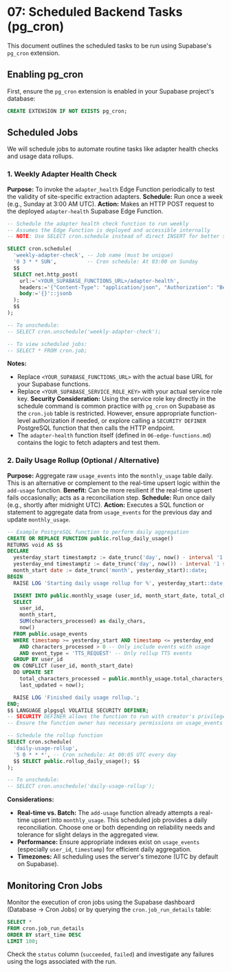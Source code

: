 # 07: Scheduled Backend Tasks (pg_cron)

This document outlines the scheduled tasks to be run using Supabase's `pg_cron` extension.

## Enabling pg_cron

First, ensure the `pg_cron` extension is enabled in your Supabase project's database:

```sql
CREATE EXTENSION IF NOT EXISTS pg_cron;
```

## Scheduled Jobs

We will schedule jobs to automate routine tasks like adapter health checks and usage data rollups.

### 1. Weekly Adapter Health Check

**Purpose:** To invoke the `adapter_health` Edge Function periodically to test the validity of site-specific extraction adapters.
**Schedule:** Run once a week (e.g., Sunday at 3:00 AM UTC).
**Action:** Makes an HTTP POST request to the deployed `adapter-health` Supabase Edge Function.

```sql
-- Schedule the adapter health check function to run weekly
-- Assumes the Edge Function is deployed and accessible internally
-- NOTE: Use SELECT cron.schedule instead of direct INSERT for better safety/updates

SELECT cron.schedule(
  'weekly-adapter-check', -- Job name (must be unique)
  '0 3 * * SUN',          -- Cron schedule: At 03:00 on Sunday
  $$
  SELECT net.http_post(
    url:='<YOUR_SUPABASE_FUNCTIONS_URL>/adapter-health',
    headers:='{"Content-Type": "application/json", "Authorization": "Bearer <YOUR_SUPABASE_SERVICE_ROLE_KEY>"}', -- Securely call the function
    body:='{}'::jsonb
  );
  $$
);

-- To unschedule:
-- SELECT cron.unschedule('weekly-adapter-check');

-- To view scheduled jobs:
-- SELECT * FROM cron.job;
```

**Notes:**
*   Replace `<YOUR_SUPABASE_FUNCTIONS_URL>` with the actual base URL for your Supabase functions.
*   Replace `<YOUR_SUPABASE_SERVICE_ROLE_KEY>` with your actual service role key. **Security Consideration:** Using the service role key directly in the schedule command is common practice with `pg_cron` on Supabase as the `cron.job` table is restricted. However, ensure appropriate function-level authorization if needed, or explore calling a `SECURITY DEFINER` PostgreSQL function that then calls the HTTP endpoint.
*   The `adapter-health` function itself (defined in `06-edge-functions.md`) contains the logic to fetch adapters and test them.

### 2. Daily Usage Rollup (Optional / Alternative)

**Purpose:** Aggregate raw `usage_events` into the `monthly_usage` table daily. This is an alternative or complement to the real-time upsert logic within the `add-usage` function.
**Benefit:** Can be more resilient if the real-time upsert fails occasionally; acts as a reconciliation step.
**Schedule:** Run once daily (e.g., shortly after midnight UTC).
**Action:** Executes a SQL function or statement to aggregate data from `usage_events` for the previous day and update `monthly_usage`.

```sql
-- Example PostgreSQL function to perform daily aggregation
CREATE OR REPLACE FUNCTION public.rollup_daily_usage()
RETURNS void AS $$
DECLARE
  yesterday_start timestamptz := date_trunc('day', now() - interval '1 day');
  yesterday_end timestamptz := date_trunc('day', now()) - interval '1 second';
  month_start date := date_trunc('month', yesterday_start)::date;
BEGIN
  RAISE LOG 'Starting daily usage rollup for %', yesterday_start::date;

  INSERT INTO public.monthly_usage (user_id, month_start_date, total_characters_processed, last_updated)
  SELECT
    user_id,
    month_start,
    SUM(characters_processed) as daily_chars,
    now()
  FROM public.usage_events
  WHERE timestamp >= yesterday_start AND timestamp <= yesterday_end
    AND characters_processed > 0 -- Only include events with usage
    AND event_type = 'TTS_REQUEST' -- Only rollup TTS events
  GROUP BY user_id
  ON CONFLICT (user_id, month_start_date)
  DO UPDATE SET
    total_characters_processed = public.monthly_usage.total_characters_processed + EXCLUDED.total_characters_processed,
    last_updated = now();

  RAISE LOG 'Finished daily usage rollup.';
END;
$$ LANGUAGE plpgsql VOLATILE SECURITY DEFINER;
-- SECURITY DEFINER allows the function to run with creator's privileges (needed for potential cross-schema access or elevated rights if schema changes)
-- Ensure the function owner has necessary permissions on usage_events and monthly_usage.

-- Schedule the rollup function
SELECT cron.schedule(
  'daily-usage-rollup',
  '5 0 * * *', -- Cron schedule: At 00:05 UTC every day
  $$ SELECT public.rollup_daily_usage(); $$
);

-- To unschedule:
-- SELECT cron.unschedule('daily-usage-rollup');
```

**Considerations:**
*   **Real-time vs. Batch:** The `add-usage` function already attempts a real-time upsert into `monthly_usage`. This scheduled job provides a daily reconciliation. Choose one or both depending on reliability needs and tolerance for slight delays in the aggregated view.
*   **Performance:** Ensure appropriate indexes exist on `usage_events` (especially `user_id`, `timestamp`) for efficient daily aggregation.
*   **Timezones:** All scheduling uses the server's timezone (UTC by default on Supabase).

## Monitoring Cron Jobs

Monitor the execution of cron jobs using the Supabase dashboard (Database -> Cron Jobs) or by querying the `cron.job_run_details` table:

```sql
SELECT *
FROM cron.job_run_details
ORDER BY start_time DESC
LIMIT 100;
```

Check the `status` column (`succeeded`, `failed`) and investigate any failures using the logs associated with the run. 